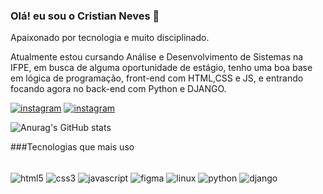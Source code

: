 ### Olá! eu sou o Cristian Neves 👋
Apaixonado por tecnologia e muito disciplinado.

Atualmente estou cursando Análise e Desenvolvimento de Sistemas na IFPE, em busca de alguma oportunidade de estágio, tenho uma boa base em 
lógica de programação, front-end com HTML,CSS e JS, e entrando focando agora no back-end com Python e DJANGO.

[![instagram](https://img.shields.io/badge/Instagram-E4405F?style=for-the-badge&logo=instagram&logoColor=white)](https://www.instagram.com/criszyzz/)
[![instagram](https://img.shields.io/badge/LinkedIn-0077B5?style=for-the-badge&logo=linkedin&logoColor=white)](https://www.linkedin.com/in/cristian-s-neves-56199a243/)

![Anurag's GitHub stats](https://github-readme-stats.vercel.app/api?username=cristianneves&show_icons=true&theme=dracula)

###Tecnologias que mais uso

<div style="display:inline_block"><br/>
<img src="https://img.shields.io/badge/HTML5-E34F26?style=for-the-badge&logo=html5&logoColor=white" alt="html5" align="center">
<img src="https://img.shields.io/badge/CSS3-1572B6?style=for-the-badge&logo=css3&logoColor=white" alt="css3" align="center">
<img src="https://img.shields.io/badge/JavaScript-F7DF1E?style=for-the-badge&logo=javascript&logoColor=black" alt="javascript" align="center">
<img src="https://img.shields.io/badge/Figma-F24E1E?style=for-the-badge&logo=figma&logoColor=white" alt="figma" align="center">
<img src="https://img.shields.io/badge/Linux-FCC624?style=for-the-badge&logo=linux&logoColor=black" alt="linux" align="center">
<img src="https://img.shields.io/badge/Python-14354C?style=for-the-badge&logo=python&logoColor=white" alt="python" align="center">
<img src="https://img.shields.io/badge/Django-092E20?style=for-the-badge&logo=django&logoColor=white" alt="django" align="center">
</div>
